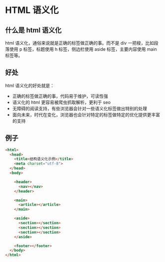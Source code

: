 # HTML 语义化

## 什么是 html 语义化

html 语义化，通俗来说就是正确的标签做正确的事。而不是 div 一把梭，比如段落使用 p 标签，标题使用 h 标签，侧边栏使用 aside 标签，主要内容使用 main 标签等。

## 好处

html 语义化的好处就是：

- 正确的标签做正确的事，代码易于维护，可读性强
- 语义化的 html 更容易被爬虫抓取解析，更利于 seo
- 无障碍的阅读支持，有些浏览器会针对一些语义化标签做出特别的处理
- 面向未来，时代在变化，浏览器也会针对特定的标签做特定的优化提供更丰富的支持

## 例子

```html
<html>
  <head>
    <title>结构语义化示例</title>
    <meta charset="utf-8">
  </head>
  <body>

    <header>
      <nav></nav>
    </header>

    <main>
      <article></article>
    </main>

    <aside>
      <section></section>
      <section></section>
      <section></section>
    </aside>

    <footer></footer>
  </body>
</html>
```
